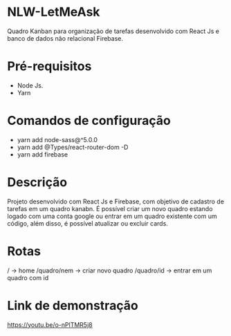# NLW-LetMeAsk
Quadro Kanban para organização de tarefas desenvolvido com React Js e banco de dados não relacional Firebase.

# Pré-requisitos
- Node Js.
- Yarn

# Comandos de configuração
- yarn add node-sass@^5.0.0
- yarn add @Types/react-router-dom -D
- yarn add firebase

# Descrição
Projeto desenvolvido com React Js e Firebase, com objetivo de cadastro de tarefas em um quadro kanabn.
É possível criar um novo quadro estando logado com uma conta google ou entrar em um quadro existente com um código, além disso, é possível atualizar ou excluir cards.


# Rotas
/ -> home
/quadro/nem -> criar novo quadro
/quadro/id -> entrar em um quadro com id

# Link de demonstração
https://youtu.be/o-nPlTMR5j8
